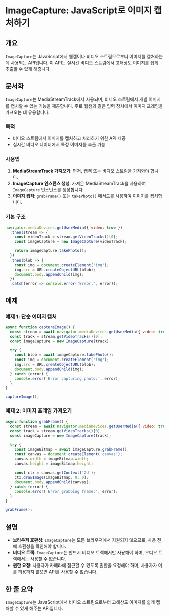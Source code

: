 <!--
Meta Description: # ImageCapture: JavaScript로 이미지 캡처하기 ## 개요 `ImageCapture`는 JavaScript에서 웹캠이나 비디오 스트림으로부터 이미지를 캡처하는 데 사용되는 API입니다. 이 API는 실시간 비디오 스트림에서 고해상도 이미지를 쉽게 추출...
Meta Keywords: imagecapture, const, error, 비디오, img
-->

# ImageCapture: JavaScript로 이미지 캡처하기

## 개요
`ImageCapture`는 JavaScript에서 웹캠이나 비디오 스트림으로부터 이미지를 캡처하는 데 사용되는 API입니다. 이 API는 실시간 비디오 스트림에서 고해상도 이미지를 쉽게 추출할 수 있게 해줍니다.

## 문서화
`ImageCapture`는 MediaStreamTrack에서 사용되며, 비디오 스트림에서 개별 이미지를 캡처할 수 있는 기능을 제공합니다. 주로 웹캠과 같은 입력 장치에서 이미지 프레임을 가져오는 데 유용합니다. 

### 목적
- 비디오 스트림에서 이미지를 캡처하고 처리하기 위한 API 제공
- 실시간 비디오 데이터에서 특정 이미지를 추출 가능

### 사용법
1. **MediaStreamTrack 가져오기**: 먼저, 웹캠 또는 비디오 스트림을 가져와야 합니다.
2. **ImageCapture 인스턴스 생성**: 가져온 MediaStreamTrack을 사용하여 `ImageCapture` 인스턴스를 생성합니다.
3. **이미지 캡처**: `grabFrame()` 또는 `takePhoto()` 메서드를 사용하여 이미지를 캡처합니다.

### 기본 구조
```javascript
navigator.mediaDevices.getUserMedia({ video: true })
  .then(stream => {
    const videoTrack = stream.getVideoTracks()[0];
    const imageCapture = new ImageCapture(videoTrack);

    return imageCapture.takePhoto();
  })
  .then(blob => {
    const img = document.createElement('img');
    img.src = URL.createObjectURL(blob);
    document.body.appendChild(img);
  })
  .catch(error => console.error('Error:', error));
```

## 예제
### 예제 1: 단순 이미지 캡처
```javascript
async function captureImage() {
  const stream = await navigator.mediaDevices.getUserMedia({ video: true });
  const track = stream.getVideoTracks()[0];
  const imageCapture = new ImageCapture(track);

  try {
    const blob = await imageCapture.takePhoto();
    const img = document.createElement('img');
    img.src = URL.createObjectURL(blob);
    document.body.appendChild(img);
  } catch (error) {
    console.error('Error capturing photo:', error);
  }
}

captureImage();
```

### 예제 2: 이미지 프레임 가져오기
```javascript
async function grabFrame() {
  const stream = await navigator.mediaDevices.getUserMedia({ video: true });
  const track = stream.getVideoTracks()[0];
  const imageCapture = new ImageCapture(track);

  try {
    const imageBitmap = await imageCapture.grabFrame();
    const canvas = document.createElement('canvas');
    canvas.width = imageBitmap.width;
    canvas.height = imageBitmap.height;

    const ctx = canvas.getContext('2d');
    ctx.drawImage(imageBitmap, 0, 0);
    document.body.appendChild(canvas);
  } catch (error) {
    console.error('Error grabbing frame:', error);
  }
}

grabFrame();
```

## 설명
- **브라우저 호환성**: `ImageCapture`는 모든 브라우저에서 지원되지 않으므로, 사용 전에 호환성을 확인해야 합니다.
- **비디오 트랙**: `ImageCapture`는 반드시 비디오 트랙에서만 사용해야 하며, 오디오 트랙에서는 사용할 수 없습니다.
- **권한 요청**: 사용자가 카메라에 접근할 수 있도록 권한을 요청해야 하며, 사용자가 이를 허용하지 않으면 API를 사용할 수 없습니다.

## 한 줄 요약
`ImageCapture`는 JavaScript에서 비디오 스트림으로부터 고해상도 이미지를 쉽게 캡처할 수 있게 해주는 API입니다.
